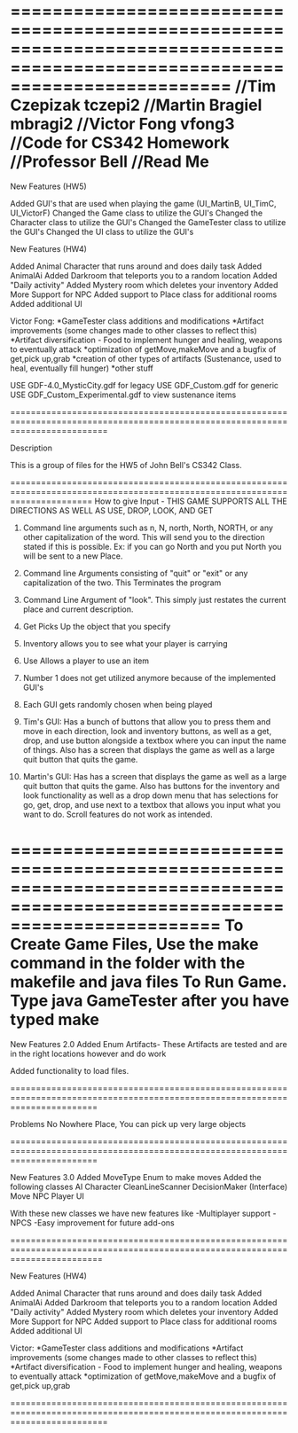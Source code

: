 =============================================================================================================================
//Tim Czepizak tczepi2
//Martin Bragiel mbragi2
//Victor Fong vfong3
//Code for CS342 Homework
//Professor Bell
//Read Me
============================================================================================================================

New Features (HW5)

Added GUI's that are used when playing the game (UI_MartinB, UI_TimC, UI_VictorF)
Changed the Game class to utilize the GUI's
Changed the Character class to utilize the GUI's
Changed the GameTester class to utilize the GUI's
Changed the UI class to utilize the GUI's


New Features (HW4)

Added Animal Character that runs around and does daily task
Added AnimalAi
Added Darkroom that teleports you to a random location
Added "Daily activity"
Added Mystery room which deletes your inventory
Added More Support for NPC
Added support to Place class for additional rooms
Added additional UI

Victor Fong:
*GameTester class additions and modifications
*Artifact improvements (some changes made to other classes to reflect this)
*Artifact diversification - Food to implement hunger and healing, weapons to eventually attack
*optimization of getMove,makeMove and a bugfix of get,pick up,grab
*creation of other types of artifacts (Sustenance, used to heal, eventually fill hunger)
*other stuff

USE GDF-4.0_MysticCity.gdf for legacy
USE GDF_Custom.gdf for generic
USE GDF_Custom_Experimental.gdf to view sustenance items

===============================================================================================================================

Description

This is a group of files for the HW5 of John Bell's CS342 Class.

============================================================================================================================
How to give Input - THIS GAME SUPPORTS ALL THE DIRECTIONS AS WELL AS USE, DROP, LOOK, AND GET

1. Command line arguments such as n, N, north, North, NORTH, or any other capitalization of the word. This will send
you to the direction stated if this is possible.
Ex: if you can go North and you put North you will be sent to a new Place.


2. Command line Arguments consisting of "quit" or "exit" or any capitalization of the two. This Terminates the program

3. Command Line Argument of "look". This simply just restates the current place and current description.

4. Get Picks Up the object that you specify

5. Inventory allows you to see what your player is carrying

6. Use Allows a player to use an item

7. Number 1 does not get utilized anymore because of the implemented GUI's

8. Each GUI gets randomly chosen when being played

9. Tim's GUI: Has a bunch of buttons that allow you to press them and move in each direction, look and inventory buttons,
as well as a get, drop, and use button alongside a textbox where you can input the name of things. Also has a screen that
displays the game as well as a large quit button that quits the game.

10. Martin's GUI: Has has a screen that displays the game as well as a large quit button that quits the game. Also has
buttons for the inventory and look functionality as well as a drop down menu that has selections for go, get, drop, and 
use next to a textbox that allows you input what you want to do. Scroll features do not work as intended.

============================================================================================================================
To Create Game Files, Use the make command in the folder with the makefile and java files
To Run Game. Type java GameTester after you have typed make
=============================================================================================================================

New Features	2.0
Added Enum
Artifacts- These Artifacts are tested and are in the right locations however and do work

Added functionality to load files.

=============================================================================================================================

Problems
No Nowhere Place, You can pick up very large objects

=============================================================================================================================

New Features 3.0
Added MoveType Enum to make moves
Added the following classes
AI
Character
CleanLineScanner
DecisionMaker (Interface)
Move
NPC
Player
UI

With these new classes we have new features like
-Multiplayer support
-NPCS
-Easy improvement for future add-ons

==============================================================================================================================


New Features (HW4)

Added Animal Character that runs around and does daily task
Added AnimalAi
Added Darkroom that teleports you to a random location
Added "Daily activity"
Added Mystery room which deletes your inventory
Added More Support for NPC
Added support to Place class for additional rooms
Added additional UI

Victor:
*GameTester class additions and modifications
*Artifact improvements (some changes made to other classes to reflect this)
*Artifact diversification - Food to implement hunger and healing, weapons to eventually attack
*optimization of getMove,makeMove and a bugfix of get,pick up,grab



===============================================================================================================================